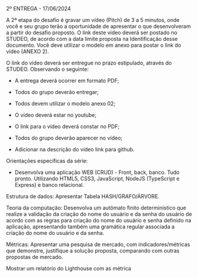 2º ENTREGA - 17/06/2024

A 2ª etapa do desafio é gravar um vídeo (Pitch) de 3 a 5 minutos, onde você e seu grupo terão a oportunidade de apresentar o que desenvolveram a partir do desafio proposto. O link deste vídeo deverá ser postado no STUDEO, de acordo com a data limite proposta na Identificação desse documento. Você deve utilizar o modelo em anexo para postar o link do vídeo (ANEXO 2).

O link do vídeo deverá ser entregue no prazo estipulado, através do STUDEO. Observando o seguinte:
- A entrega deverá ocorrer em formato PDF;

- Todos do grupo deverão entregar;
- Todos devem utilizar o modelo anexo 02;

- O vídeo deverá estar no youtube;
- O link para o vídeo deverá constar no PDF;

- Todos do grupo deverão aparecer no vídeo;
- Adicionar na descrição do vídeo link para github.



Orientações específicas da série:
- Desenvolva uma aplicação WEB (CRUD) - Front, back, banco. Tudo pronto. Utilizando HTML5, CSS3, JavaScript, NodeJS (TypeScript e Express) e banco relacional.

Estrutura de dados: Apresentar Tabela HASH/GRAFO/ÁRVORE.

Teoria da computação: Desenvolva um autômato finito determinístico que realize a validação da criação do nome do usuário e da senha do usuário de acordo com as regras para criação do nome do usuário e senha definido na aplicação, apresentando também uma gramática regular associada a criação do nome do usuário e da senha.

Métricas: Apresentar uma pesquisa de mercado, com indicadores/métricas que demonstre, justifique a solução proposta, comparando com outras propostas de mercado.

Mostrar um relatório do Lighthouse com as métrica
